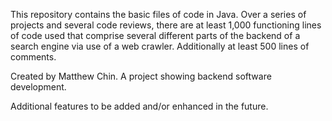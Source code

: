 This repository contains the basic files of code in Java. Over a series of projects and several code reviews, there are
at least 1,000 functioning lines of code used that comprise several different parts of the backend of a search engine
via use of a web crawler. Additionally at least 500 lines of comments. 


Created by Matthew Chin. A project showing backend software development.

Additional features to be added and/or enhanced in the future.
